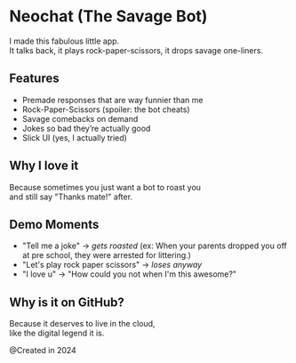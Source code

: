 # Neochat (The Savage Bot)
 I made this fabulous little app.  
It talks back, it plays rock-paper-scissors, it drops savage one-liners.  

## Features
- Premade responses that are way funnier than me
- Rock-Paper-Scissors (spoiler: the bot cheats)
- Savage comebacks on demand
- Jokes so bad they’re actually good
- Slick UI (yes, I actually tried)

## Why I love it
Because sometimes you just want a bot to roast you  
and still say "Thanks mate!" after.

## Demo Moments
- "Tell me a joke" → *gets roasted* (ex: When your parents dropped you off at pre school, they were arrested for littering.)
- "Let's play rock paper scissors" → *loses anyway*
- "I love u" → "How could you not when I'm this awesome?"

## Why is it on GitHub?
Because it deserves to live in the cloud,  
like the digital legend it is.


@Created in 2024


